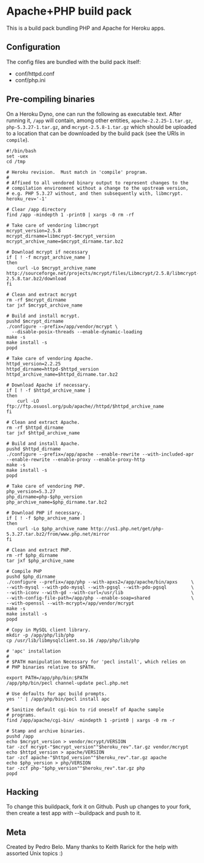 Apache+PHP build pack
========================

This is a build pack bundling PHP and Apache for Heroku apps.

Configuration
-------------

The config files are bundled with the build pack itself:

* conf/httpd.conf
* conf/php.ini


Pre-compiling binaries
----------------------

On a Heroku Dyno, one can run the following as executable text.  After
running it, `/app` will contain, among other entities,
`apache-2.2.25-1.tar.gz`, `php-5.3.27-1.tar.gz`, and
`mcrypt-2.5.8-1.tar.gz` which should be uploaded to a location that
can be downloaded by the build pack (see the URIs in `compile`).

    #!/bin/bash
    set -uex
    cd /tmp

    # Heroku revision.  Must match in 'compile' program.
    #
    # Affixed to all vendored binary output to represent changes to the
    # compilation environment without a change to the upstream version,
    # e.g. PHP 5.3.27 without, and then subsequently with, libmcrypt.
    heroku_rev='-1'

    # Clear /app directory
    find /app -mindepth 1 -print0 | xargs -0 rm -rf

    # Take care of vendoring libmcrypt
    mcrypt_version=2.5.8
    mcrypt_dirname=libmcrypt-$mcrypt_version
    mcrypt_archive_name=$mcrypt_dirname.tar.bz2

    # Download mcrypt if necessary
    if [ ! -f mcrypt_archive_name ]
    then
        curl -Lo $mcrypt_archive_name http://sourceforge.net/projects/mcrypt/files/Libmcrypt/2.5.8/libmcrypt-2.5.8.tar.bz2/download
    fi

    # Clean and extract mcrypt
    rm -rf $mcrypt_dirname
    tar jxf $mcrypt_archive_name

    # Build and install mcrypt.
    pushd $mcrypt_dirname
    ./configure --prefix=/app/vendor/mcrypt \
      --disable-posix-threads --enable-dynamic-loading
    make -s
    make install -s
    popd

    # Take care of vendoring Apache.
    httpd_version=2.2.25
    httpd_dirname=httpd-$httpd_version
    httpd_archive_name=$httpd_dirname.tar.bz2

    # Download Apache if necessary.
    if [ ! -f $httpd_archive_name ]
    then
        curl -LO ftp://ftp.osuosl.org/pub/apache//httpd/$httpd_archive_name
    fi

    # Clean and extract Apache.
    rm -rf $httpd_dirname
    tar jxf $httpd_archive_name

    # Build and install Apache.
    pushd $httpd_dirname
    ./configure --prefix=/app/apache --enable-rewrite --with-included-apr --enable-rewrite --enable-proxy --enable-proxy-http
    make -s
    make install -s
    popd

    # Take care of vendoring PHP.
    php_version=5.3.27
    php_dirname=php-$php_version
    php_archive_name=$php_dirname.tar.bz2

    # Download PHP if necessary.
    if [ ! -f $php_archive_name ]
    then
        curl -Lo $php_archive_name http://us1.php.net/get/php-5.3.27.tar.bz2/from/www.php.net/mirror
    fi

    # Clean and extract PHP.
    rm -rf $php_dirname
    tar jxf $php_archive_name

    # Compile PHP
    pushd $php_dirname
    ./configure --prefix=/app/php --with-apxs2=/app/apache/bin/apxs     \
    --with-mysql --with-pdo-mysql --with-pgsql --with-pdo-pgsql         \
    --with-iconv --with-gd --with-curl=/usr/lib                         \
    --with-config-file-path=/app/php --enable-soap=shared               \
    --with-openssl --with-mcrypt=/app/vendor/mcrypt
    make -s
    make install -s
    popd

    # Copy in MySQL client library.
    mkdir -p /app/php/lib/php
    cp /usr/lib/libmysqlclient.so.16 /app/php/lib/php

    # 'apc' installation
    #
    # $PATH manipulation Necessary for 'pecl install', which relies on
    # PHP binaries relative to $PATH.

    export PATH=/app/php/bin:$PATH
    /app/php/bin/pecl channel-update pecl.php.net

    # Use defaults for apc build prompts.
    yes '' | /app/php/bin/pecl install apc

    # Sanitize default cgi-bin to rid oneself of Apache sample
    # programs.
    find /app/apache/cgi-bin/ -mindepth 1 -print0 | xargs -0 rm -r

    # Stamp and archive binaries.
    pushd /app
    echo $mcrypt_version > vendor/mcrypt/VERSION
    tar -zcf mcrypt-"$mcrypt_version""$heroku_rev".tar.gz vendor/mcrypt
    echo $httpd_version > apache/VERSION
    tar -zcf apache-"$httpd_version""$heroku_rev".tar.gz apache
    echo $php_version > php/VERSION
    tar -zcf php-"$php_version""$heroku_rev".tar.gz php
    popd

Hacking
-------

To change this buildpack, fork it on Github. Push up changes to your fork, then create a test app with --buildpack <your-github-url> and push to it.


Meta
----

Created by Pedro Belo.
Many thanks to Keith Rarick for the help with assorted Unix topics :)

